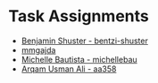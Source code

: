 # Task Assignments
* [Benjamin Shuster - bentzi-shuster](./bentzi-shuster.md)
* [mmgajda](./mmgajda.md)
* [Michelle Bautista - michellebau](./michellebau.md)
* [Arqam Usman Ali - aa358](./aa358.md)